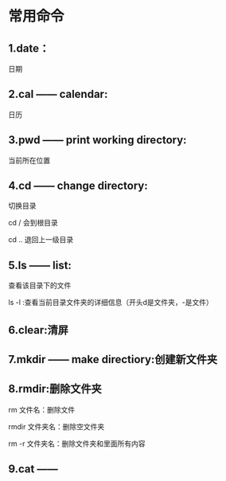 # 常用命令

## 1.date：

日期

## 2.cal  —— calendar: 

日历

## 3.pwd —— print working directory:

当前所在位置

## 4.cd —— change directory:

切换目录

cd / 会到根目录 

cd ..  退回上一级目录

## 5.ls —— list:

查看该目录下的文件

ls -l :查看当前目录文件夹的详细信息（开头d是文件夹，-是文件）

## 6.clear:清屏	

## 7.mkdir —— make directiory:创建新文件夹

## 8.rmdir:删除文件夹

rm 文件名：删除文件

rmdir 文件夹名：删除空文件夹

rm -r 文件夹名：删除文件夹和里面所有内容

## 9.cat ——